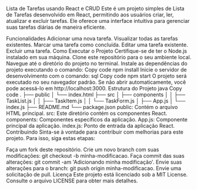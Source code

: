 Lista de Tarefas usando React e CRUD
Este é um projeto simples de Lista de Tarefas desenvolvido em React, permitindo aos usuários criar, ler, atualizar e excluir tarefas. Ele oferece uma interface intuitiva para gerenciar suas tarefas diárias de maneira eficiente.

Funcionalidades
Adicionar uma nova tarefa.
Visualizar todas as tarefas existentes.
Marcar uma tarefa como concluída.
Editar uma tarefa existente.
Excluir uma tarefa.
Como Executar o Projeto
Certifique-se de ter o Node.js instalado em sua máquina.
Clone este repositório para o seu ambiente local.
Navegue até o diretório do projeto no terminal.
Instale as dependências do projeto executando o comando:
Copy code
npm install
Inicie o servidor de desenvolvimento com o comando:
sql
Copy code
npm start
O projeto será executado no seu navegador padrão. Se não abrir automaticamente, você pode acessá-lo em http://localhost:3000.
Estrutura do Projeto
java
Copy code
.
├── public
│   └── index.html
├── src
│   ├── components
│   │   ├── TaskList.js
│   │   ├── TaskItem.js
│   │   └── TaskForm.js
│   ├── App.js
│   └── index.js
├── README.md
└── package.json
public: Contém o arquivo HTML principal.
src: Este diretório contém os componentes React.
components: Componentes específicos da aplicação.
App.js: Componente principal da aplicação.
index.js: Ponto de entrada da aplicação React.
Contribuindo
Sinta-se à vontade para contribuir com melhorias para este projeto. Para isso, siga estas etapas:

Faça um fork deste repositório.
Crie um novo branch com suas modificações: git checkout -b minha-modificacao.
Faça commit das suas alterações: git commit -am 'Adicionando minha modificação'.
Envie suas alterações para o branch: git push origin minha-modificacao.
Envie uma solicitação de pull.
Licença
Este projeto está licenciado sob a MIT License. Consulte o arquivo LICENSE para obter mais detalhes.
